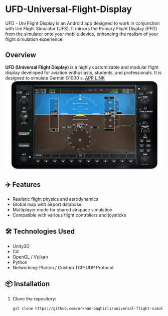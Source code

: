 # UFD-Universal-Flight-Display
UFD - Uni Flight Display is an Android app designed to work in conjunction with Uni Flight Simulator (UFS). It mirrors the Primary Flight Display (PFD) from the simulator onto your mobile device, enhancing the realism of your flight simulation experience.
##  Overview
**UFD (Universal Flight Display)** is a highly customizable and modular flight display developed for aviation enthusiasts, students, and professionals. It is designed to simulate Garmin G1000 s.  <a href="https://play.google.com/store/apps/details?id=com.bagor.uniflightdisplay&pli=1">APP LINK</a>
<img src="https://github.com/orkhan-baghirli/UFD-Universal-Flight-Display/blob/48fdca5a918dd8e0254fd5dffda244035f98ad31/1.png" alt="Screenshot" width="800" style="right"/>

## ✈️ Features

- Realistic flight physics and aerodynamics
- Global map with airport database
- Multiplayer mode for shared airspace simulation
- Compatible with various flight controllers and joysticks

## 🛠️ Technologies Used

- Unity3D 
- C# 
- OpenGL / Vulkan
- Python 
- Networking: Photon / Custom TCP-UDP Protocol


## 📦 Installation

1. Clone the repository:

   ```bash
   git clone https://github.com/orkhan-baghirli/universal-flight-simulator.git
